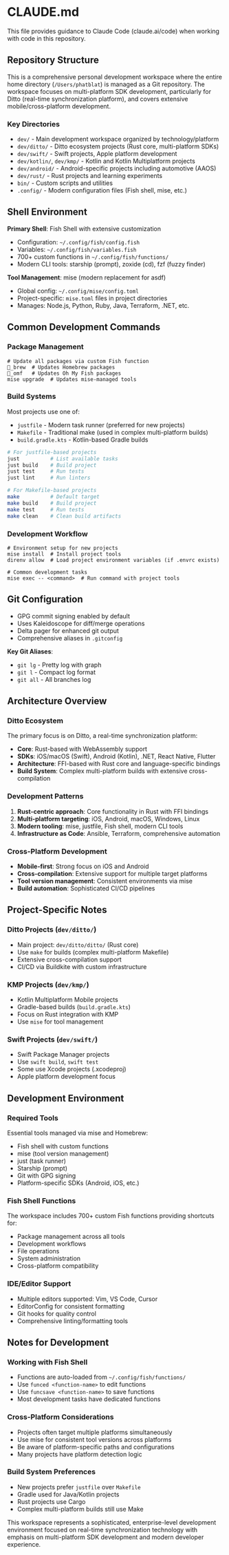 # CLAUDE.md

This file provides guidance to Claude Code (claude.ai/code) when working with code in this repository.

## Repository Structure

This is a comprehensive personal development workspace where the entire home directory (`/Users/phatblat`) is managed as a Git repository. The workspace focuses on multi-platform SDK development, particularly for Ditto (real-time synchronization platform), and covers extensive mobile/cross-platform development.

### Key Directories

- `dev/` - Main development workspace organized by technology/platform
- `dev/ditto/` - Ditto ecosystem projects (Rust core, multi-platform SDKs)
- `dev/swift/` - Swift projects, Apple platform development
- `dev/kotlin/`, `dev/kmp/` - Kotlin and Kotlin Multiplatform projects
- `dev/android/` - Android-specific projects including automotive (AAOS)
- `dev/rust/` - Rust projects and learning experiments
- `bin/` - Custom scripts and utilities
- `.config/` - Modern configuration files (Fish shell, mise, etc.)

## Shell Environment

**Primary Shell**: Fish Shell with extensive customization
- Configuration: `~/.config/fish/config.fish`
- Variables: `~/.config/fish/variables.fish`
- 700+ custom functions in `~/.config/fish/functions/`
- Modern CLI tools: starship (prompt), zoxide (cd), fzf (fuzzy finder)

**Tool Management**: mise (modern replacement for asdf)
- Global config: `~/.config/mise/config.toml`
- Project-specific: `mise.toml` files in project directories
- Manages: Node.js, Python, Ruby, Java, Terraform, .NET, etc.

## Common Development Commands

### Package Management
```fish
# Update all packages via custom Fish function
🍺_brew  # Updates Homebrew packages
🐠_omf   # Updates Oh My Fish packages
mise upgrade  # Updates mise-managed tools
```

### Build Systems
Most projects use one of:
- `justfile` - Modern task runner (preferred for new projects)
- `Makefile` - Traditional make (used in complex multi-platform builds)
- `build.gradle.kts` - Kotlin-based Gradle builds

```bash
# For justfile-based projects
just          # List available tasks
just build    # Build project
just test     # Run tests
just lint     # Run linters

# For Makefile-based projects
make          # Default target
make build    # Build project
make test     # Run tests
make clean    # Clean build artifacts
```

### Development Workflow
```fish
# Environment setup for new projects
mise install  # Install project tools
direnv allow  # Load project environment variables (if .envrc exists)

# Common development tasks
mise exec -- <command>  # Run command with project tools
```

## Git Configuration

- GPG commit signing enabled by default
- Uses Kaleidoscope for diff/merge operations
- Delta pager for enhanced git output
- Comprehensive aliases in `.gitconfig`

**Key Git Aliases**:
- `git lg` - Pretty log with graph
- `git l` - Compact log format
- `git all` - All branches log

## Architecture Overview

### Ditto Ecosystem
The primary focus is on Ditto, a real-time synchronization platform:
- **Core**: Rust-based with WebAssembly support
- **SDKs**: iOS/macOS (Swift), Android (Kotlin), .NET, React Native, Flutter
- **Architecture**: FFI-based with Rust core and language-specific bindings
- **Build System**: Complex multi-platform builds with extensive cross-compilation

### Development Patterns
1. **Rust-centric approach**: Core functionality in Rust with FFI bindings
2. **Multi-platform targeting**: iOS, Android, macOS, Windows, Linux
3. **Modern tooling**: mise, justfile, Fish shell, modern CLI tools
4. **Infrastructure as Code**: Ansible, Terraform, comprehensive automation

### Cross-Platform Development
- **Mobile-first**: Strong focus on iOS and Android
- **Cross-compilation**: Extensive support for multiple target platforms
- **Tool version management**: Consistent environments via mise
- **Build automation**: Sophisticated CI/CD pipelines

## Project-Specific Notes

### Ditto Projects (`dev/ditto/`)
- Main project: `dev/ditto/ditto/` (Rust core)
- Use `make` for builds (complex multi-platform Makefile)
- Extensive cross-compilation support
- CI/CD via Buildkite with custom infrastructure

### KMP Projects (`dev/kmp/`)
- Kotlin Multiplatform Mobile projects
- Gradle-based builds (`build.gradle.kts`)
- Focus on Rust integration with KMP
- Use `mise` for tool management

### Swift Projects (`dev/swift/`)
- Swift Package Manager projects
- Use `swift build`, `swift test`
- Some use Xcode projects (.xcodeproj)
- Apple platform development focus

## Development Environment

### Required Tools
Essential tools managed via mise and Homebrew:
- Fish shell with custom functions
- mise (tool version management)
- just (task runner)
- Starship (prompt)
- Git with GPG signing
- Platform-specific SDKs (Android, iOS, etc.)

### Fish Shell Functions
The workspace includes 700+ custom Fish functions providing shortcuts for:
- Package management across all tools
- Development workflows
- File operations
- System administration
- Cross-platform compatibility

### IDE/Editor Support
- Multiple editors supported: Vim, VS Code, Cursor
- EditorConfig for consistent formatting
- Git hooks for quality control
- Comprehensive linting/formatting tools

## Notes for Development

### Working with Fish Shell
- Functions are auto-loaded from `~/.config/fish/functions/`
- Use `funced <function-name>` to edit functions
- Use `funcsave <function-name>` to save functions
- Most development tasks have dedicated functions

### Cross-Platform Considerations
- Projects often target multiple platforms simultaneously
- Use mise for consistent tool versions across platforms
- Be aware of platform-specific paths and configurations
- Many projects have platform detection logic

### Build System Preferences
- New projects prefer `justfile` over `Makefile`
- Gradle used for Java/Kotlin projects
- Rust projects use Cargo
- Complex multi-platform builds still use Make

This workspace represents a sophisticated, enterprise-level development environment focused on real-time synchronization technology with emphasis on multi-platform SDK development and modern developer experience.